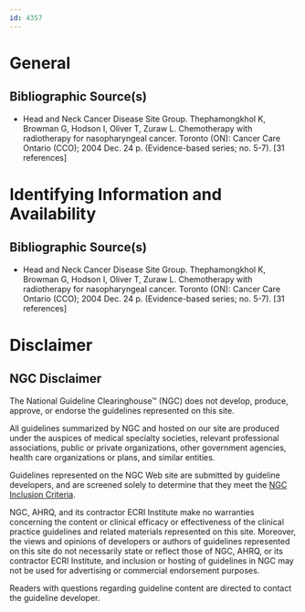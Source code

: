 ```yaml
---
id: 4357
---
```


# General

## Bibliographic Source(s)

- Head and Neck Cancer Disease Site Group. Thephamongkhol K, Browman G, Hodson I, Oliver T, Zuraw L. Chemotherapy with radiotherapy for nasopharyngeal cancer. Toronto (ON): Cancer Care Ontario (CCO); 2004 Dec. 24 p. (Evidence-based series; no. 5-7). [31 references]

# Identifying Information and Availability

## Bibliographic Source(s)

- Head and Neck Cancer Disease Site Group. Thephamongkhol K, Browman G, Hodson I, Oliver T, Zuraw L. Chemotherapy with radiotherapy for nasopharyngeal cancer. Toronto (ON): Cancer Care Ontario (CCO); 2004 Dec. 24 p. (Evidence-based series; no. 5-7). [31 references]

# Disclaimer

## NGC Disclaimer

The National Guideline Clearinghouse™ (NGC) does not develop, produce, approve, or endorse the guidelines represented on this site.

All guidelines summarized by NGC and hosted on our site are produced under the auspices of medical specialty societies, relevant professional associations, public or private organizations, other government agencies, health care organizations or plans, and similar entities.

Guidelines represented on the NGC Web site are submitted by guideline developers, and are screened solely to determine that they meet the [NGC Inclusion Criteria](/help-and-about/summaries/inclusion-criteria).

NGC, AHRQ, and its contractor ECRI Institute make no warranties concerning the content or clinical efficacy or effectiveness of the clinical practice guidelines and related materials represented on this site. Moreover, the views and opinions of developers or authors of guidelines represented on this site do not necessarily state or reflect those of NGC, AHRQ, or its contractor ECRI Institute, and inclusion or hosting of guidelines in NGC may not be used for advertising or commercial endorsement purposes.

Readers with questions regarding guideline content are directed to contact the guideline developer.


